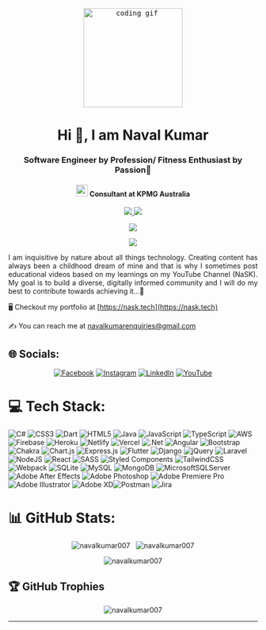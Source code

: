 <div align="center">
<kbd><img alt="coding gif" width="200" src="https://s11.gifyu.com/images/S42yt.gif"/></kbd>
</div>

<h1 align="center">Hi 👋, I am Naval Kumar</h1>

<h3 align="center">Software Engineer by Profession/ Fitness Enthusiast by Passion💪</h3>
<h4 align="center"><img src="https://media.giphy.com/media/WUlplcMpOCEmTGBtBW/giphy.gif" width="24"> Consultant at KPMG Australia</h4>

<div align="center">
  <a href="https://badges.pufler.dev">
    <img src="https://badges.pufler.dev/visits/navalkumar007/pujux?style=flat-square&color=black&logo=github&a=0">
  </a>
  <a href="https://badges.pufler.dev">
    <img src="https://badges.pufler.dev/years/navalkumar007?style=flat-square&color=black&logo=github&a=0">
  </a>
</div>

<div align="center">

[![](https://visitcount.itsvg.in/api?id=navalkumar007&icon=1&color=0)](https://visitcount.itsvg.in) <br>

![](https://quotes-github-readme.vercel.app/api?type=horizontal&theme=merko)

</div>

<p align="justify">
I am inquisitive by nature about all things technology. Creating content has always been a childhood dream of mine and that is why I sometimes post educational videos based on my learnings on my YouTube Channel (NaSK). My goal is to build a diverse, digitally informed community and I will do my best to contribute towards achieving it...🌱
</p>

🖥️ Checkout my portfolio at [https://nask.tech](https://nask.tech)

✍️ You can reach me at navalkumarenquiries@gmail.com

## 🌐 Socials:

<div align="center">

[![Facebook](https://img.shields.io/badge/Facebook-%231877F2.svg?logo=Facebook&logoColor=white)](https://www.facebook.com/profile.php?id=100041856814185) [![Instagram](https://img.shields.io/badge/Instagram-%23E4405F.svg?logo=Instagram&logoColor=white)](https://instagram.com/navalkumar_007) [![LinkedIn](https://img.shields.io/badge/LinkedIn-%230077B5.svg?logo=linkedin&logoColor=white)](https://linkedin.com/in/naval-kumar) [![YouTube](https://img.shields.io/badge/YouTube-%23FF0000.svg?logo=YouTube&logoColor=white)](https://youtube.com/@nask22)

</div>

# 💻 Tech Stack:

![C#](https://img.shields.io/badge/c%23-%23239120.svg?style=plastic&logo=c-sharp&logoColor=white) ![CSS3](https://img.shields.io/badge/css3-%231572B6.svg?style=plastic&logo=css3&logoColor=white) ![Dart](https://img.shields.io/badge/dart-%230175C2.svg?style=plastic&logo=dart&logoColor=white) ![HTML5](https://img.shields.io/badge/html5-%23E34F26.svg?style=plastic&logo=html5&logoColor=white) ![Java](https://img.shields.io/badge/java-%23ED8B00.svg?style=plastic&logo=java&logoColor=white) ![JavaScript](https://img.shields.io/badge/javascript-%23323330.svg?style=plastic&logo=javascript&logoColor=%23F7DF1E) ![TypeScript](https://img.shields.io/badge/typescript-%23007ACC.svg?style=plastic&logo=typescript&logoColor=white) ![AWS](https://img.shields.io/badge/AWS-%23FF9900.svg?style=plastic&logo=amazon-aws&logoColor=white) ![Firebase](https://img.shields.io/badge/firebase-%23039BE5.svg?style=plastic&logo=firebase) ![Heroku](https://img.shields.io/badge/heroku-%23430098.svg?style=plastic&logo=heroku&logoColor=white) ![Netlify](https://img.shields.io/badge/netlify-%23000000.svg?style=plastic&logo=netlify&logoColor=#00C7B7) ![Vercel](https://img.shields.io/badge/vercel-%23000000.svg?style=plastic&logo=vercel&logoColor=white) ![.Net](https://img.shields.io/badge/.NET-5C2D91?style=plastic&logo=.net&logoColor=white) ![Angular](https://img.shields.io/badge/angular-%23DD0031.svg?style=plastic&logo=angular&logoColor=white) ![Bootstrap](https://img.shields.io/badge/bootstrap-%23563D7C.svg?style=plastic&logo=bootstrap&logoColor=white) ![Chakra](https://img.shields.io/badge/chakra-%234ED1C5.svg?style=plastic&logo=chakraui&logoColor=white) ![Chart.js](https://img.shields.io/badge/chart.js-F5788D.svg?style=plastic&logo=chart.js&logoColor=white) ![Express.js](https://img.shields.io/badge/express.js-%23404d59.svg?style=plastic&logo=express&logoColor=%2361DAFB) ![Flutter](https://img.shields.io/badge/Flutter-%2302569B.svg?style=plastic&logo=Flutter&logoColor=white) ![Django](https://img.shields.io/badge/django-%23092E20.svg?style=plastic&logo=django&logoColor=white) ![jQuery](https://img.shields.io/badge/jquery-%230769AD.svg?style=plastic&logo=jquery&logoColor=white) ![Laravel](https://img.shields.io/badge/laravel-%23FF2D20.svg?style=plastic&logo=laravel&logoColor=white) ![NodeJS](https://img.shields.io/badge/node.js-6DA55F?style=plastic&logo=node.js&logoColor=white) ![React](https://img.shields.io/badge/react-%2320232a.svg?style=plastic&logo=react&logoColor=%2361DAFB) ![SASS](https://img.shields.io/badge/SASS-hotpink.svg?style=plastic&logo=SASS&logoColor=white) ![Styled Components](https://img.shields.io/badge/styled--components-DB7093?style=plastic&logo=styled-components&logoColor=white) ![TailwindCSS](https://img.shields.io/badge/tailwindcss-%2338B2AC.svg?style=plastic&logo=tailwind-css&logoColor=white) ![Webpack](https://img.shields.io/badge/webpack-%238DD6F9.svg?style=plastic&logo=webpack&logoColor=black) ![SQLite](https://img.shields.io/badge/sqlite-%2307405e.svg?style=plastic&logo=sqlite&logoColor=white) ![MySQL](https://img.shields.io/badge/mysql-%2300f.svg?style=plastic&logo=mysql&logoColor=white) ![MongoDB](https://img.shields.io/badge/MongoDB-%234ea94b.svg?style=plastic&logo=mongodb&logoColor=white) ![MicrosoftSQLServer](https://img.shields.io/badge/Microsoft%20SQL%20Sever-CC2927?style=plastic&logo=microsoft%20sql%20server&logoColor=white) ![Adobe After Effects](https://img.shields.io/badge/Adobe%20After%20Effects-9999FF.svg?style=plastic&logo=Adobe%20After%20Effects&logoColor=white) ![Adobe Photoshop](https://img.shields.io/badge/adobephotoshop-%2331A8FF.svg?style=plastic&logo=adobephotoshop&logoColor=white) ![Adobe Premiere Pro](https://img.shields.io/badge/Adobe%20Premiere%20Pro-9999FF.svg?style=plastic&logo=Adobe%20Premiere%20Pro&logoColor=white) ![Adobe Illustrator](https://img.shields.io/badge/adobeillustrator-%23FF9A00.svg?style=plastic&logo=adobeillustrator&logoColor=white) ![Adobe XD](https://img.shields.io/badge/Adobe%20XD-470137?style=plastic&logo=Adobe%20XD&logoColor=#FF61F6)![Postman](https://img.shields.io/badge/Postman-FF6C37?style=plastic&logo=postman&logoColor=white) ![Jira](https://img.shields.io/badge/jira-%230A0FFF.svg?style=plastic&logo=jira&logoColor=white)

# 📊 GitHub Stats:

<div align="center">
<img  src="https://github-stats-navalkumar007.vercel.app/api?username=navalkumar007&rank_icon=github&hide=stars,issues&theme=gotham&hide_border=true&include_all_commits=true&count_private=true" alt="navalkumar007" />
&nbsp;
<img src="https://github-stats-navalkumar007.vercel.app/api/top-langs/?username=navalkumar007&theme=gotham&hide_border=true&include_all_commits=true&count_private=true&layout=compact" alt="navalkumar007" />
</div>

<p align="center"><img src="https://github-readme-streak-stats.herokuapp.com/?user=navalkumar007&include_all_commits=true&count_private=true&theme=gotham&hide_border=true"  alt="navalkumar007"/></p>

## 🏆 GitHub Trophies

<p align="center"><img src="https://github-profile-trophy.vercel.app/?username=navalkumar007&theme=radical&include_all_commits=true&count_private=true&no-frame=false&no-bg=true&margin-w=4" alt="navalkumar007"/></p>

---
